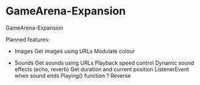 # GameArena-Expansion
GameArena-Expansion

Planned features:
- Images
Get images using URLs
Modulate colour

- Sounds
Get sounds using URLs
Playback speed control
Dynamic sound effects (echo, reverb)
Get duration and current position
ListenerEvent when sound ends
Playing() function
? Reverse